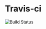 # Travis-ci
[![Build Status](https://travis-ci.org/Raydonme/pro.svg?branch=master)](https://travis-ci.org/Raydonme/pro)
